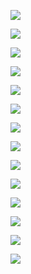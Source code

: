 

![](../images/301.png)

![](../images/302.png)

![](../images/303.png)

![](../images/304.png)

![](../images/305.png)

![](../images/306.png)

![](../images/307.png)

![](../images/308.png)

![](../images/309.png)

![](../images/310.png)

![](../images/311.png)

![](../images/312.png)

![](../images/313.png)

![](../images/314.png)